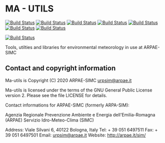 # MA - UTILS

[![Build Status](https://badges.herokuapp.com/travis/ARPA-SIMC/ma_utils?branch=master&env=DOCKER_IMAGE=centos:7&label=centos7)](https://travis-ci.org/ARPA-SIMC/ma_utils)
[![Build Status](https://badges.herokuapp.com/travis/ARPA-SIMC/ma_utils?branch=master&env=DOCKER_IMAGE=centos:8&label=centos8)](https://travis-ci.org/ARPA-SIMC/ma_utils)
[![Build Status](https://badges.herokuapp.com/travis/ARPA-SIMC/ma_utils?branch=master&env=DOCKER_IMAGE=fedora:28&label=fedora28)](https://travis-ci.org/ARPA-SIMC/ma_utils)
[![Build Status](https://badges.herokuapp.com/travis/ARPA-SIMC/ma_utils?branch=master&env=DOCKER_IMAGE=fedora:29&label=fedora29)](https://travis-ci.org/ARPA-SIMC/ma_utils)
[![Build Status](https://badges.herokuapp.com/travis/ARPA-SIMC/ma_utils?branch=master&env=DOCKER_IMAGE=fedora:30&label=fedora30)](https://travis-ci.org/ARPA-SIMC/ma_utils)
[![Build Status](https://badges.herokuapp.com/travis/ARPA-SIMC/ma_utils?branch=master&env=DOCKER_IMAGE=fedora:31&label=fedora31)](https://travis-ci.org/ARPA-SIMC/ma_utils)
[![Build Status](https://badges.herokuapp.com/travis/ARPA-SIMC/ma_utils?branch=master&env=DOCKER_IMAGE=fedora:rawhide&label=fedorarawhide)](https://travis-ci.org/ARPA-SIMC/ma_utils)

[![Build Status](https://copr.fedorainfracloud.org/coprs/simc/stable/package/ma_utils/status_image/last_build.png)](https://copr.fedorainfracloud.org/coprs/simc/stable/package/ma_utils/)

Tools, utilties and libraries for environmental meteorology
in use at ARPAE-SIMC

## Contact and copyright information

Ma-utils is Copyright (C) 2020  ARPAE-SIMC <urpsim@arpae.it>

Ma-utils is licensed under the terms of the GNU General Public License version
2.  Please see the file LICENSE for details.

Contact informations for ARPAE-SIMC (formerly ARPA-SIM):

  Agenzia Regionale Prevenzione Ambiente e Energia dell'Emilia-Romagna (ARPAE)
  Servizio Idro-Meteo-Clima (SIMC)

  Address: Viale Silvani 6, 40122 Bologna, Italy
  Tel: + 39 051 6497511
  Fax: + 39 051 6497501
  Email: urpsim@arpae.it
  Website: http://arpae.it/sim/
